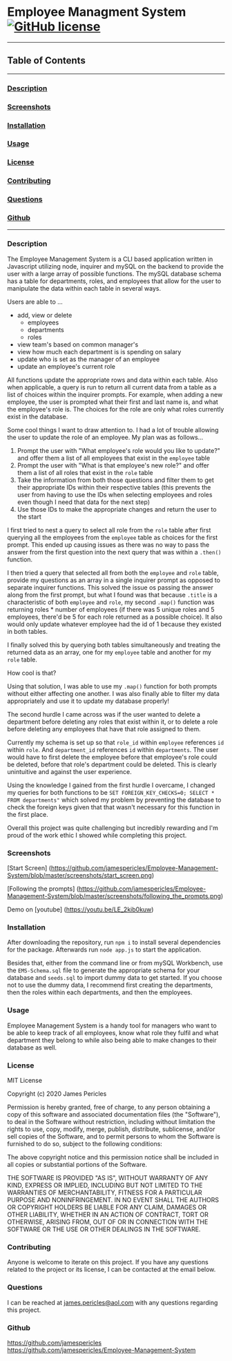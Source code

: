 # Employee Managment System [![GitHub license](https://img.shields.io/github/license/Naereen/StrapDown.js.svg)](https://github.com/Naereen/StrapDown.js/blob/master/LICENSE)

---

## Table of Contents

---

### [Description](#Description)

### [Screenshots](#Screenshots)

### [Installation](#Installation)

### [Usage](#Usage)

### [License](#License)

### [Contributing](#Contributing)

### [Questions](#Questions)

### [Github](#Github)

---

### <a name="Description"></a>Description

The Employee Management System is a CLI based application written in Javascript utilizing node, inquirer and mySQL on the backend to provide the user with a large array of possible functions. The mySQL database schema has a table for departments, roles, and employees that allow for the user to manipulate the data within each table in several ways.

Users are able to ...
- add, view or delete
  - employees 
  - departments 
  - roles 
- view team's based on common manager's
- view how much each department is is spending on salary
- update who is set as the manager of an employee 
- update an employee's current role

All functions update the appropriate rows and data within each table. Also when applicable, a query is run to return all current data from a table as a list of choices within the inquirer prompts. For example, when adding a new employee, the user is prompted what their first and last name is, and what the employee's role is. The choices for the role are only what roles currently exist in the database.

Some cool things I want to draw attention to. I had a lot of trouble allowing the user to update the role of an employee. My plan was as follows...
  1. Prompt the user with "What employee's role would you like to update?" and offer them a list of all employees that exist in the `employee` table
  2. Prompt the user with "What is that employee's new role?" and offer them a list of all roles that exist in the `role` table
  3. Take the information from both those questions and filter them to get their appropriate IDs within their respective tables (this prevents the user from having to use the IDs when selecting employees and roles even though I need that data for the next step)
  4. Use those IDs to make the appropriate changes and return the user to the start

I first tried to nest a query to select all role from the `role` table after first querying all the employees from the `employee` table as choices for the first prompt. This ended up causing issues as there was no way to pass the answer from the first question into the next query that was within a `.then()` function.

I then tried a query that selected all from both the `employee` and `role` table, provide my questions as an array in a single inquirer prompt as opposed to separate inquirer functions. This solved the issue os passing the answer along from the first prompt, but what I found was that because `.title` is a characteristic of both `employee` and `role`, my second `.map()` function was returning roles * number of employees (if there was 5 unique roles and 5 employees, there'd be 5 for each role returned as a possible choice). It also would only update whatever employee had the id of 1 because they existed in both tables.

I finally solved this by querying both tables simultaneously and treating the returned data as an array, one for my `employee` table and another for my `role` table. 

How cool is that?

Using that solution, I was able to use my `.map()` function for both prompts without either affecting one another. I was also finally able to filter my data appropriately and use it to update my database properly!

The second hurdle I came across was if the user wanted to delete a department before deleting any roles that exist within it, or to delete a role before deleting any employees that have that role assigned to them.

Currently my schema is set up so that `role_id` within `employee` references `id` within `role`. And `department_id` references `id` within `departments`. The user would have to first delete the employee before that employee's role could be deleted, before that role's department could be deleted. This is clearly unintuitive and against the user experience.

Using the knowledge I gained from the first hurdle I overcame, I changed my queries for both functions to be `SET FOREIGN_KEY_CHECKS=0; SELECT * FROM departments"` which solved my problem by preventing the database to check the foreign keys given that that wasn't necessary for this function in the first place.

Overall this project was quite challenging but incredibly rewarding and I'm proud of the work ethic I showed while completing this project.

### <a name="Screenshots"></a>Screenshots

[Start Screen] (https://github.com/jamespericles/Employee-Management-System/blob/master/screenshots/start_screen.png)

[Following the prompts] (https://github.com/jamespericles/Employee-Management-System/blob/master/screenshots/following_the_prompts.png)

Demo on [youtube] (https://youtu.be/LE_2kib0kuw)

### <a name="Installation"></a>Installation

After downloading the repository, run `npm i` to install several dependencies for the package. Afterwards run `node app.js` to start the application.

Besides that, either from the command line or from mySQL Workbench, use the `EMS-Schema.sql` file to generate the appropriate schema for your database and `seeds.sql` to import dummy data to get started. If you choose not to use the dummy data, I recommend first creating the departments, then the roles within each departments, and then the employees.

### <a name="Usage"></a>Usage

Employee Management System is a handy tool for managers who want to be able to keep track of all employees, know what role they fulfil and what department they belong to while also being able to make changes to their database as well.

### <a name="License"></a>License

MIT License

Copyright (c) 2020 James Pericles

Permission is hereby granted, free of charge, to any person obtaining a copy
of this software and associated documentation files (the "Software"), to deal
in the Software without restriction, including without limitation the rights
to use, copy, modify, merge, publish, distribute, sublicense, and/or sell
copies of the Software, and to permit persons to whom the Software is
furnished to do so, subject to the following conditions:

The above copyright notice and this permission notice shall be included in all
copies or substantial portions of the Software.

THE SOFTWARE IS PROVIDED "AS IS", WITHOUT WARRANTY OF ANY KIND, EXPRESS OR
IMPLIED, INCLUDING BUT NOT LIMITED TO THE WARRANTIES OF MERCHANTABILITY,
FITNESS FOR A PARTICULAR PURPOSE AND NONINFRINGEMENT. IN NO EVENT SHALL THE
AUTHORS OR COPYRIGHT HOLDERS BE LIABLE FOR ANY CLAIM, DAMAGES OR OTHER
LIABILITY, WHETHER IN AN ACTION OF CONTRACT, TORT OR OTHERWISE, ARISING FROM,
OUT OF OR IN CONNECTION WITH THE SOFTWARE OR THE USE OR OTHER DEALINGS IN THE
SOFTWARE.

### <a name="Contributing"></a>Contributing

Anyone is welcome to iterate on this project. If you have any questions related to the project or its license, I can be contacted at the email below.

### <a name="Questions"></a>Questions

I can be reached at james.pericles@aol.com with any questions regarding this project.

### <a name="Github"></a>Github

https://github.com/jamespericles https://github.com/jamespericles/Employee-Management-System
